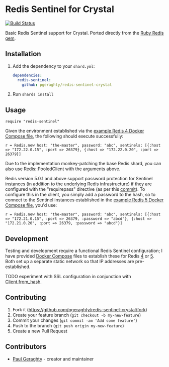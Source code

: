 # Redis Sentinel for Crystal

[![Build Status](https://travis-ci.com/pgeraghty/redis-sentinel-crystal.svg?branch=master)](https://travis-ci.com/pgeraghty/redis-sentinel-crystal)

Basic Redis Sentinel support for Crystal. Ported directly from the [Ruby Redis gem](https://github.com/redis/redis-rb).

## Installation

1. Add the dependency to your `shard.yml`:

   ```yaml
   dependencies:
     redis-sentinel:
       github: pgeraghty/redis-sentinel-crystal
   ```

2. Run `shards install`

## Usage

```crystal
require "redis-sentinel"
```

Given the environment established via the [example Redis 4 Docker Compose file](docker/redis4/docker-compose.yml), the following should execute successfully:

```crystal
r = Redis.new host: "the-master", password: "abc", sentinels: [{:host => "172.22.0.15", :port => 26379}, {:host => "172.22.0.20", :port => 26379}]
```

Due to the implementation monkey-patching the base Redis shard, you can also use Redis::PooledClient with the arguments above.

Redis version 5.0.1 and above support password protection for Sentinel instances (in addition to the underlying Redis infrastructure) if they are configured with the "requirepass" directive (as per this [commit](https://github.com/antirez/redis/commit/fa675256c127963c74ea68f8bab22ef105bada02)). To configure this in the client, you simply add a password to the hash, so to connect to the Sentinel instances established in the [example Redis 5 Docker Compose file](docker/redis5/docker-compose.yml), you'd use:

```crystal
r = Redis.new host: "the-master", password: "abc", sentinels: [{:host => "172.21.0.15", :port => 26379, :password => "abcd"}, {:host => "172.21.0.20", :port => 26379, :password => "abcd"}]
```

<!-- TODO: Write further usage instructions here -->

## Development

Testing and development require a functional Redis Sentinel configuration; I have provided [Docker Compose](https://docs.docker.com/compose/) files to establish these for Redis [4](docker/redis4/docker-compose.yml) or [5](docker/redis5/docker-compose.yml). Both set up a separate static network so that IP addresses are pre-established.

TODO experiment with SSL configuration in conjunction with [Client.from_hash](https://crystal-lang.org/api/0.30.1/OpenSSL/SSL/Context/Client.html#from_hash(params):self-class-method).

<!-- TODO: Write further development instructions here -->

## Contributing

1. Fork it (<https://github.com/pgeraghty/redis-sentinel-crystal/fork>)
2. Create your feature branch (`git checkout -b my-new-feature`)
3. Commit your changes (`git commit -am 'Add some feature'`)
4. Push to the branch (`git push origin my-new-feature`)
5. Create a new Pull Request

## Contributors

- [Paul Geraghty](https://github.com/pgeraghty) - creator and maintainer

